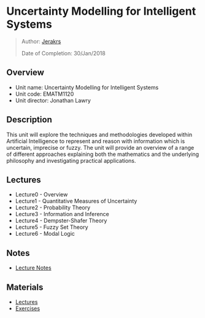 # Uncertainty Modelling for Intelligent Systems

> Author: [Jerakrs](http://jerakrs.com/)
> 
> Date of Completion: 30/Jan/2018


## Overview

* Unit name: Uncertainty Modelling for Intelligent Systems
* Unit code: EMATM1120
* Unit director: Jonathan Lawry


## Description

This unit will explore the techniques and methodologies developed within Artificial Intelligence to represent and reason with information which is uncertain, imprecise or fuzzy. The unit will provide an overview of a range of different approaches explaining both the mathematics and the underlying philosophy and investigating practical applications.


## Lectures

* Lecture0 - Overview
* Lecture1 - Quantitative Measures of Uncertainty
* Lecture2 - Probability Theory
* Lecture3 - Information and Inference
* Lecture4 - Dempster-Shafer Theory
* Lecture5 - Fuzzy Set Theory
* Lecture6 - Modal Logic


## Notes

* [Lecture Notes](https://github.com/JeraKrs/Notes/blob/master/Uncertainty%20Modelling%20for%20Intelligent%20Systems/EMATM1120_Lecture_Notes.pdf)


## Materials

* [Lectures](https://drive.google.com/drive/folders/14vrpLRzmnfdbw4ei182vpvBVF9nSDyVM)
* [Exercises](https://drive.google.com/drive/folders/1fs6BK6Op3Z0syqrs-lm90d_1NK6cyBz7)
